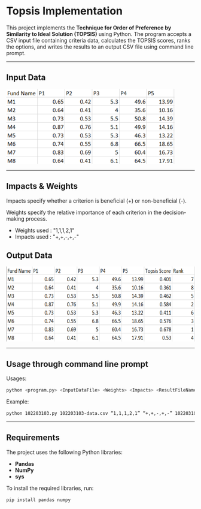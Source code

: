 # Topsis Implementation

This project implements the **Technique for Order of Preference by Similarity to Ideal Solution (TOPSIS)** using Python. The program accepts a CSV input file containing criteria data, calculates the TOPSIS scores, ranks the options, and writes the results to an output CSV file using command line prompt.

---

## Input Data
<img src="static/input_data.png" alt="Input Data" width="450" height="200" />

---

## Impacts & Weights
Impacts specify whether a criterion is beneficial (+) or non-beneficial (-). 

Weights specify the relative importance of each criterion in the decision-making process.


- Weights used : "1,1,1,2,1"
- Impacts used : "+,+,-,+,-"

## Output Data
<img src="static/output_data.png" alt="Output Data" width="650" height="200" />

---

## Usage through command line prompt
Usages:
```bash
python <program.py> <InputDataFile> <Weights> <Impacts> <ResultFileName>
```
Example: 
```bash
python 102203103.py 102203103-data.csv “1,1,1,2,1” “+,+,-,+,-” 102203103-result.csv
```
--- 

## Requirements
The project uses the following Python libraries:
- **Pandas**
- **NumPy**
- **sys** 

To install the required libraries, run:
```bash
pip install pandas numpy
```



 
